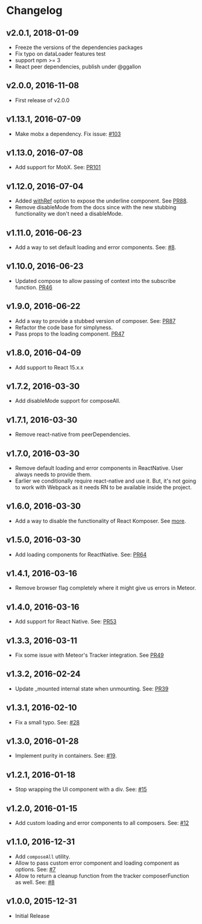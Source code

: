 # Changelog

## v2.0.1, 2018-01-09
* Freeze the versions of the dependencies packages
* Fix typo on dataLoader features test
* support npm >= 3
* React peer dependencies, publish under @ggallon

## v2.0.0, 2016-11-08
* First release of v2.0.0

## v1.13.1, 2016-07-09
* Make mobx a dependency. Fix issue: [#103](https://github.com/kadirahq/react-komposer/issues/103)

## v1.13.0, 2016-07-08
* Add support for MobX. See: [PR101](https://github.com/kadirahq/react-komposer/pull/101)

## v1.12.0, 2016-07-04
* Added [withRef](https://github.com/kadirahq/react-komposer#ref-to-base-component) option to expose the underline component. See [PR88](https://github.com/kadirahq/react-komposer/pull/88).
* Remove disableMode from the docs since with the new stubbing functionality we don't need a disableMode.

## v1.11.0, 2016-06-23
* Add a way to set default loading and error components. See: [#8](https://github.com/kadirahq/react-komposer/issues/8).

## v1.10.0, 2016-06-23
* Updated compose to allow passing of context into the subscribe function. [PR46](https://github.com/kadirahq/react-komposer/pull/46)

## v1.9.0, 2016-06-22
* Add a way to provide a stubbed version of composer. See: [PR87](https://github.com/kadirahq/react-komposer/pull/87)
* Refactor the code base for simplyness.
* Pass props to the loading component. [PR47](https://github.com/kadirahq/react-komposer/pull/47)

## v1.8.0, 2016-04-09
* Add support to React 15.x.x

## v1.7.2, 2016-03-30
* Add disableMode support for composeAll.

## v1.7.1, 2016-03-30
* Remove react-native from peerDependencies.

## v1.7.0, 2016-03-30
* Remove default loading and error components in ReactNative. User always needs to provide them. 
* Earlier we conditionally require react-native and use it. But, it's not going to work with Webpack as it needs RN to be available inside the project.

## v1.6.0, 2016-03-30
* Add a way to disable the functionality of React Komposer. See [more](https://github.com/kadirahq/react-komposer#disable-functionality).

## v1.5.0, 2016-03-30
* Add loading components for ReactNative. See: [PR64](https://github.com/kadirahq/react-komposer/pull/64)

## v1.4.1, 2016-03-16
* Remove browser flag completely where it might give us errors in Meteor.

## v1.4.0, 2016-03-16
* Add support for React Native. See: [PR53](https://github.com/kadirahq/react-komposer/pull/53)

## v1.3.3, 2016-03-11
* Fix some issue with Meteor's Tracker integration. See [PR49](https://github.com/kadirahq/react-komposer/pull/49)

## v1.3.2, 2016-02-24
* Update _mounted internal state when unmounting. See: [PR39](https://github.com/kadirahq/react-komposer/pull/39)

## v1.3.1, 2016-02-10
* Fix a small typo. See: [#28](https://github.com/kadirahq/react-komposer/pull/28)

## v1.3.0, 2016-01-28
* Implement purity in containers. See: [#19](https://github.com/kadirahq/react-komposer/issues/19).

## v1.2.1, 2016-01-18
* Stop wrapping the UI component with a div. See: [#15](https://github.com/kadirahq/react-komposer/issues/15)

## v1.2.0, 2016-01-15
* Add custom loading and error components to all composers. See: [#12](https://github.com/kadirahq/react-komposer/pull/12)

## v1.1.0, 2016-12-31
* Add `composeAll` utility.
* Allow to pass custom error component and loading component as options. See: [#7](https://github.com/kadirahq/react-komposer/issues/7)
* Allow to return a cleanup function from the tracker composerFunction as well. See: [#8](https://github.com/kadirahq/react-komposer/issues/8)

## v1.0.0, 2015-12-31
* Initial Release
